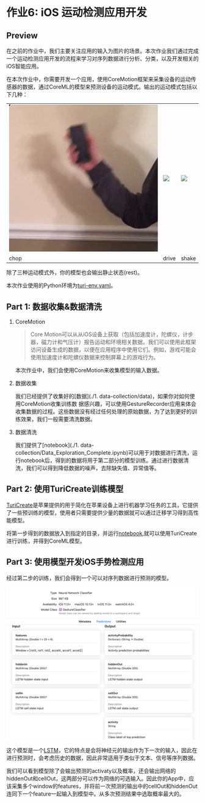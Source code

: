 # 作业6: iOS 运动检测应用开发

## Preview

在之前的作业中，我们主要关注应用的输入为图片的场景。本次作业我们通过完成一个运动检测应用开发的流程来学习对序列数据进行分析、分类，以及开发相关的iOS智能应用。

在本次作业中，你需要开发一个应用，使用CoreMotion框架来采集设备的运动传感器的数据，通过CoreML的模型来预测设备的运动模式。输出的运动模式包括以下几种：

<table>
  <tr>
    <td><img src="./images/chop.gif"></td>
    <td><img src="./images/drive.gif"></td>
    <td><img src="./images/shake.gif"></td>
  </tr>
  <tr>
    <td>chop</td>
    <td>drive</td>
    <td>shake</td>
  </tr>
</table>

除了三种运动模式外，你的模型也会输出静止状态(rest)。

本次作业使用的Python环境为[turi-env.yaml](./turi-env.yaml)。

## Part 1: 数据收集&数据清洗

1. CoreMotion

   > Core Motion可以从从iOS设备上获取（包括加速度计，陀螺仪，计步器，磁力计和气压计）报告运动和环境相关数据。我们可以使用此框架访问设备生成的数据，以便在应用程序中使用它们。例如，游戏可能会使用加速度计和陀螺仪数据来控制屏幕上的游戏行为。

   本次作业中，我们会使用CoreMotion来收集模型的输入数据。

2. 数据收集

   我们已经提供了收集好的[数据](./1. data-collection/data)，如果你对如何使用CoreMotion收集训练数 据感兴趣，可以使用GestureRecorder应用来体会收集数据的过程。这些数据没有经过任何处理的原始数据，为了达到更好的训练效果，我们一般需要清洗数据。

3. 数据清洗

   我们提供了[notebook](./1. data-collection/Data_Exploration_Complete.ipynb)可以用于对数据进行清洗，运行notebook后，得到的数据将用于第二部分的模型训练。通过进行数据清洗，我们可以得到降低数据的噪声，去除缺失值、异常值等。

## Part 2: 使用TuriCreate训练模型

[TuriCreate](https://github.com/apple/turicreate)是苹果提供的用于简化在苹果设备上进行机器学习任务的工具，它提供了一些预训练的模型，使用者只需要提供少量的数据就可以通过迁移学习得到高性能模型。

将第一步得到的数据放入到指定的目录，并运行[notebook](),就可以使用TuriCreate进行训练，并得到CoreML模型。

## Part 3: 使用模型开发iOS手势检测应用

经过第二步的训练，我们会得到一个可以对序列数据进行预测的模型。

![img](./images/model.png)

这个模型是一个[LSTM]()，它的特点是会将神经元的输出作为下一次的输入，因此在进行预测时，会考虑历史的数据，因此非常适用于类似于文本、信号等序列数据。

我们可以看到模型除了会输出预测的activaty以及概率，还会输出网络的hiddenOut和cellOut，这两部分可以作为网络的可选输入。因此你的App中，应该采集多个window的features，并将前一次预测的输出中的cellOut和hiddenOut连同下一个feature一起输入到模型中。从多次预测结果中选取概率最大的。